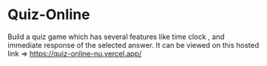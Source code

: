 # Quiz-Online
Build a quiz game which has several features like time clock , and immediate response of the selected answer.
It can be viewed on this hosted link =>
https://quiz-online-nu.vercel.app/
